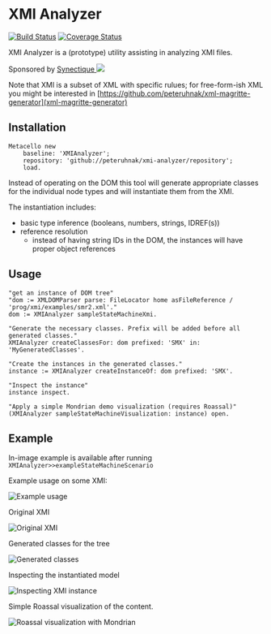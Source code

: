 # XMI Analyzer
[![Build Status](https://travis-ci.org/peteruhnak/xmi-analyzer.svg?branch=master)](https://travis-ci.org/peteruhnak/xmi-analyzer) [![Coverage Status](https://coveralls.io/repos/github/peteruhnak/xmi-analyzer/badge.svg?branch=master)](https://coveralls.io/github/peteruhnak/xmi-analyzer?branch=master)

XMI Analyzer is a (prototype) utility assisting in analyzing XMI files.

Sponsored by [Synectique ![](http://synectique.eu/templates/st_orddie/images/logo.png)](http://synectique.eu/)


Note that XMI is a subset of XML with specific rulues; for free-form-ish XML you might be interested in [https://github.com/peteruhnak/xml-magritte-generator](xml-magritte-generator)

## Installation

```
Metacello new
	baseline: 'XMIAnalyzer';
	repository: 'github://peteruhnak/xmi-analyzer/repository';
	load.
```

Instead of operating on the DOM this tool will generate appropriate classes for the individual node types and will instantiate them from the XMI.

The instantiation includes:

* basic type inference (booleans, numbers, strings, IDREF(s))
* reference resolution
	* instead of having string IDs in the DOM, the instances will have proper object references

## Usage

```smalltalk
"get an instance of DOM tree"
"dom := XMLDOMParser parse: FileLocator home asFileReference / 'prog/xmi/examples/smr2.xml'."
dom := XMIAnalyzer sampleStateMachineXmi.

"Generate the necessary classes. Prefix will be added before all generated classes."
XMIAnalyzer createClassesFor: dom prefixed: 'SMX' in: 'MyGeneratedClasses'.

"Create the instances in the generated classes."
instance := XMIAnalyzer createInstanceOf: dom prefixed: 'SMX'.

"Inspect the instance"
instance inspect.

"Apply a simple Mondrian demo visualization (requires Roassal)"
(XMIAnalyzer sampleStateMachineVisualization: instance) open.
```

## Example

In-image example is available after running `XMIAnalyzer>>exampleStateMachineScenario`

Example usage on some XMI:

![Example usage](docs/example.png)

Original XMI

![Original XMI](docs/xml-tree.png)

Generated classes for the tree

![Generated classes](docs/classes.png)

Inspecting the instantiated model

![Inspecting XMI instance](docs/navigation.png)

Simple Roassal visualization of the content.

![Roassal visualization with Mondrian](docs/visualization.png)

